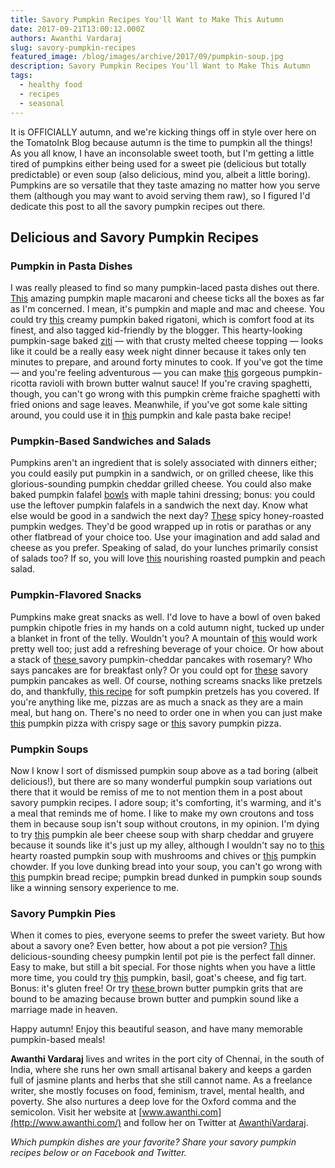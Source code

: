 ```yaml
---
title: Savory Pumpkin Recipes You'll Want to Make This Autumn
date: 2017-09-21T13:00:12.000Z
authors: Awanthi Vardaraj
slug: savory-pumpkin-recipes
featured_image: /blog/images/archive/2017/09/pumpkin-soup.jpg
description: Savory Pumpkin Recipes You'll Want to Make This Autumn
tags:
  - healthy food
  - recipes
  - seasonal
---
```

It is OFFICIALLY autumn, and we're kicking things off in style over here on the TomatoInk Blog because autumn is the time to pumpkin all the things! As you all know, I have an inconsolable sweet tooth, but I'm getting a little tired of pumpkins either being used for a sweet pie (delicious but totally predictable) or even soup (also delicious, mind you, albeit a little boring). Pumpkins are so versatile that they taste amazing no matter how you serve them (although you may want to avoid serving them raw), so I figured I'd dedicate this post to all the savory pumpkin recipes out there.

## Delicious and Savory Pumpkin Recipes

### Pumpkin in Pasta Dishes

I was really pleased to find so many pumpkin-laced pasta dishes out there. [This](https://thefigtreeblog.com/2011/09/pumpkin-maple-macaroni-cheese.html) amazing pumpkin maple macaroni and cheese ticks all the boxes as far as I'm concerned. I mean, it's pumpkin and maple and mac and cheese. You could try [this](http://www.kitchentreaty.com/creamy-pumpkin-baked-rigatoni/) creamy pumpkin baked rigatoni, which is comfort food at its finest, and also tagged kid-friendly by the blogger. This hearty-looking pumpkin-sage baked [ziti](https://ohmyveggies.com/pumpkin-sage-baked-ziti/) — with that crusty melted cheese topping — looks like it could be a really easy week night dinner because it takes only ten minutes to prepare, and around forty minutes to cook. If you've got the time — and you're feeling adventurous — you can make [this](http://littleferrarokitchen.com/2013/10/homemade-pumpkin-ricotta-ravioli-brown-butter-walnut-sauce/) gorgeous pumpkin-ricotta ravioli with brown butter walnut sauce! If you're craving spaghetti, though, you can't go wrong with this pumpkin crème fraiche spaghetti with fried onions and sage leaves. Meanwhile, if you've got some kale sitting around, you could use it in [this](http://www.mjandhungryman.com/vegetarian-pumpkin-and-kale-pasta-bake/#%5Fa5y%5Fp=4432348) pumpkin and kale pasta bake recipe!

### Pumpkin-Based Sandwiches and Salads

Pumpkins aren't an ingredient that is solely associated with dinners either; you could easily put pumpkin in a sandwich, or on grilled cheese, like this glorious-sounding pumpkin cheddar grilled cheese. You could also make baked pumpkin falafel [bowls](https://www.connoisseurusveg.com/baked-pumpkin-falafel-bowls-maple-tahini-dressing) with maple tahini dressing; bonus: you could use the leftover pumpkin falafels in a sandwich the next day. Know what else would be good in a sandwich the next day? [These](http://blommi.com/spicy-honey-roasted-pumpkin-recipe/) spicy honey-roasted pumpkin wedges. They'd be good wrapped up in rotis or parathas or any other flatbread of your choice too. Use your imagination and add salad and cheese as you prefer. Speaking of salad, do your lunches primarily consist of salads too? If so, you will love [this](http://www.greenkitchenstories.com/roasted-pumpkin-peach-salad-sydney/) nourishing roasted pumpkin and peach salad.

### Pumpkin-Flavored Snacks

Pumpkins make great snacks as well. I'd love to have a bowl of oven baked pumpkin chipotle fries in my hands on a cold autumn night, tucked up under a blanket in front of the telly. Wouldn't you? A mountain of [this](https://cleanfoodcrush.com/pumpkin-fries/) would work pretty well too; just add a refreshing beverage of your choice. Or how about a stack of [these ](http://www.anediblemosaic.com/savory-pumpkin-cheddar-pancakes-with-rosemary/)savory pumpkin-cheddar pancakes with rosemary? Who says pancakes are for breakfast only? Or you could opt for [these](http://www.ruchiskitchen.com/recipe/savory-pumpkin-pancakes/) savory pumpkin pancakes as well. Of course, nothing screams snacks like pretzels do, and thankfully, [this recipe](http://www.savvyeat.com/pumpkin-soft-pretzels/) for soft pumpkin pretzels has you covered. If you're anything like me, pizzas are as much a snack as they are a main meal, but hang on. There's no need to order one in when you can just make [this](https://www.twopeasandtheirpod.com/pumpkin-pizza-with-crispy-sage/) pumpkin pizza with crispy sage or [this](http://lovelolablog.com/savory-pumpkin-pizza-aka-the-best-pizza-you-will-ever-eat-ever/) savory pumpkin pizza.

### Pumpkin Soups

Now I know I sort of dismissed pumpkin soup above as a tad boring (albeit delicious!), but there are so many wonderful pumpkin soup variations out there that it would be remiss of me to not mention them in a post about savory pumpkin recipes. I adore soup; it's comforting, it's warming, and it's a meal that reminds me of home. I like to make my own croutons and toss them in because soup isn't soup without croutons, in my opinion. I'm dying to try [this](http://www.kitchentreaty.com/pumpkin-ale-beer-cheese-soup-with-sharp-cheddar-and-gruyere/) pumpkin ale beer cheese soup with sharp cheddar and gruyere because it sounds like it's just up my alley, although I wouldn't say no to [this](http://www.countryliving.com/food-drinks/recipes/a14859/roasted-pumpkin-soup-mushrooms-chives/) hearty roasted pumpkin soup with mushrooms and chives or [this](http://www.countryliving.com/food-drinks/recipes/a2990/pumpkin-chowder-recipe/) pumpkin chowder. If you love dunking bread into your soup, you can't go wrong with [this](http://www.countryliving.com/food-drinks/recipes/a2993/pumpkin-bread-recipe/) pumpkin bread recipe; pumpkin bread dunked in pumpkin soup sounds like a winning sensory experience to me.

### Savory Pumpkin Pies

When it comes to pies, everyone seems to prefer the sweet variety. But how about a savory one? Even better, how about a pot pie version? [This ](http://www.amuse-your-bouche.com/cheesy-pumpkin-lentil-pot-pies/)delicious-sounding cheesy pumpkin lentil pot pie is the perfect fall dinner. Easy to make, but still a bit special. For those nights when you have a little more time, you could try [this](http://www.georgeats.com/food/2015/3/10/gluten-free-pumpkin-basil-goats-cheese-and-fig-tart) pumpkin, basil, goat's cheese, and fig tart. Bonus: it's gluten free! Or try [these ](http://peasandcrayons.com/2015/12/brown-butter-pumpkin-grits.html)brown butter pumpkin grits that are bound to be amazing because brown butter and pumpkin sound like a marriage made in heaven.

Happy autumn! Enjoy this beautiful season, and have many memorable pumpkin-based meals!

**Awanthi Vardaraj** lives and writes in the port city of Chennai, in the south of India, where she runs her own small artisanal bakery and keeps a garden full of jasmine plants and herbs that she still cannot name. As a freelance writer, she mostly focuses on food, feminism, travel, mental health, and poverty. She also nurtures a deep love for the Oxford comma and the semicolon. Visit her website at [www.awanthi.com](http://www.awanthi.com/) and follow her on Twitter at [AwanthiVardaraj](https://twitter.com/AwanthiVardaraj).

*Which pumpkin dishes are your favorite? Share your savory pumpkin recipes below or on Facebook and Twitter.*
